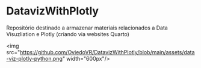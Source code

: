 # DatavizWithPlotly

Repositório destinado a armazenar materiais relacionados a Data Visuzliation e Plotly (criando via websites Quarto)

<img src=\"https://github.com/OviedoVR/DatavizWithPlotly/blob/main/assets/data-viz-plotly-python.png" width=\"600px\"/>

